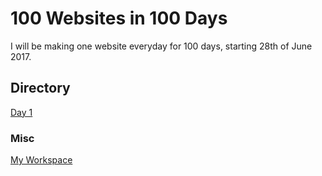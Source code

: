 # 100 Websites in 100 Days

I will be making one website everyday for 100 days, starting 28th of June 2017.

## Directory

[Day 1](https://duncanmccoll.github.io/1-Website-everyday-for-100-days/Day%201/index.html "Day 1")


### Misc

[My Workspace](http://i.imgur.com/yZIp6gw.png "Workspace")

